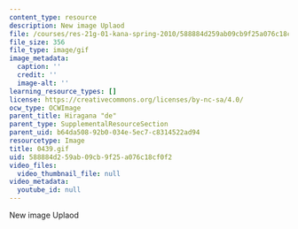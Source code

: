 ```yaml
---
content_type: resource
description: New image Uplaod
file: /courses/res-21g-01-kana-spring-2010/588884d259ab09cb9f25a076c18cf0f2_0439.gif
file_size: 356
file_type: image/gif
image_metadata:
  caption: ''
  credit: ''
  image-alt: ''
learning_resource_types: []
license: https://creativecommons.org/licenses/by-nc-sa/4.0/
ocw_type: OCWImage
parent_title: Hiragana "de"
parent_type: SupplementalResourceSection
parent_uid: b64da508-92b0-034e-5ec7-c8314522ad94
resourcetype: Image
title: 0439.gif
uid: 588884d2-59ab-09cb-9f25-a076c18cf0f2
video_files:
  video_thumbnail_file: null
video_metadata:
  youtube_id: null
---
```

New image Uplaod